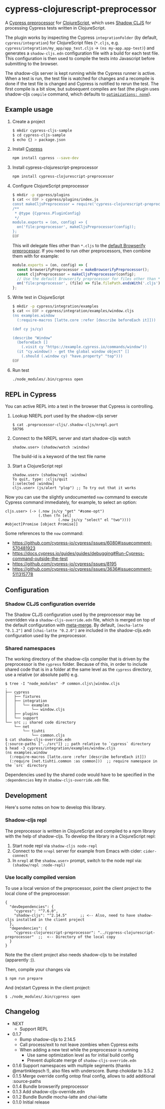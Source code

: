 # cypress-clojurescript-preprocessor

A [Cypress preprocessor](https://docs.cypress.io/api/plugins/preprocessors-api.html) for [ClojureScript](https://clojurescript.org/), which uses [Shadow CLJS](https://github.com/thheller/shadow-cljs) for processing Cypress tests written in ClojureScript.

The plugin works by inspecting the Cypress `integrationFolder` (by default, `cypress/integration`) for ClojureScript files (`*.cljs`, e.g. `cypress/integration/my_app/app_test.cljs` -> `(ns my-app.app-test)`) and generates a `shadow-cljs.edn` configuration file with a build for each test file. This configuration is then used to compile the tests into Javascript before submitting to the browser.

The shadow-cljs server is kept running while the Cypress runner is active. When a test is run, the test file is watched for changes and a recompile is done if the test file is changed and Cypress is notified to rerun the test. The first compile is a bit slow, but subsequent compiles are fast (the plugin uses shadow-cljs `compile` command, which defaults to [`optimizations: none`](https://shadow-cljs.github.io/docs/UsersGuide.html#Optimization)).

## Example usage

1. Create a project

   ```sh
   $ mkdir cypress-cljs-sample
   $ cd cypress-cljs-sample
   $ echo {} > package.json
   ```

2. Install [Cypress](https://docs.cypress.io/guides/getting-started/installing-cypress.html#Installing)

   ```sh
   npm install cypress --save-dev
   ```

3. Install cypress-clojurescript-preprocessor

   ```sh
   npm install cypress-clojurescript-preprocessor
   ```

4. Configure ClojureScript preprocessor

   ```sh
   $ mkdir -p cypress/plugins
   $ cat << EOF > cypress/plugins/index.js
   const makeCljsPreprocessor = require('cypress-clojurescript-preprocessor');
   /**
    * @type {Cypress.PluginConfig}
    */
   module.exports = (on, config) => {
     on('file:preprocessor', makeCljsPreprocessor(config));
   };
   EOF
   ```

   This will delegate files other than `*.cljs` to the [default Browserify preprocessor](https://docs.cypress.io/api/plugins/preprocessors-api.html#Defaults). If you need to run other preprocessors, then combine them with for example:

   ```js
   module.exports = (on, config) => {
     const browserifyPreprocessor = makeBrowserifyPreprocessor();
     const cljsPreprocessor = makeCljsPreprocessor(config);
     // Use the default Browserify preprocessor for files other than *.cljs
     on('file:preprocessor', (file) => file.filePath.endsWith('.cljs') ? cljsPreprocessor(file) : browserifyPreprocessor(file));
   };
   ```
5. Write test in ClojureScript

   ```sh
   $ mkdir -p cypress/integration/examples
   $ cat << EOF > cypress/integration/examples/window.cljs
   (ns examples.window
     (:require-macros [latte.core :refer [describe beforeEach it]]))

   (def cy js/cy)

   (describe "Window"
     (beforeEach []
       (.visit cy "https://example.cypress.io/commands/window"))
     (it "cy.window() - get the global window object" []
       (.should (.window cy) "have.property" "top")))
   EOF
   ```
6. Run test

   ```sh
   ./node_modules/.bin/cypress open
   ```

## REPL in Cypress

You can active REPL into a test in the browser that Cypress is controlling.

1. Lookup NREPL port used by the shadow-cljs server

   ```
   $ cat .preprocessor-cljs/.shadow-cljs/nrepl.port
   50796
   ```

2. Connect to the NREPL server and start shadow-cljs watch

   ```
   shadow.user> (shadow/watch :window)
   ```

   The build-id is a keyword of the test file name

3. Start a ClojureScript repl

   ```
   shadow.user> (shadow/repl :window)
   To quit, type: :cljs/quit
   [:selected :window]
   cljs.user> (js/alert "plop") ;; To try out that it works
   ```

Now you can use the slightly undocumented `now` command to execute Cypress command immediately, for example, to select an option:

```
cljs.user> (-> (.now js/cy "get" "#some-opt")
               (.then (fn [el]
                        (.now js/cy "select" el "two"))))
#object[Promise [object Promise]]
```

Some references to the `now` command:

* https://github.com/cypress-io/cypress/issues/6080#issuecomment-570481923
* https://docs.cypress.io/guides/guides/debugging#Run-Cypress-command-outside-the-test
* https://github.com/cypress-io/cypress/issues/8195
* https://github.com/cypress-io/cypress/issues/3636#issuecomment-511315778

## Configuration

### Shadow CLJS configuration override

The Shadow CLJS configuration used by the preprocessor may be overridden via a `shadow-cljs-override.edn` file, which is merged on top of the default configuration with [meta-merge](https://github.com/weavejester/meta-merge). By default, `[mocha-latte "0.1.2"]` and `[chai-latte "0.2.0"]` are included in the shadow-cljs.edn configuration used by the preprocessor.

### Shared namespaces

The working directory of the shadow-cljs compiler that is driven by the preprocessor is the `cypress` folder. Because of this, in order to include shared code that is in a folder at the same level as the `cypress` directory, use a relative (or absolute path) e.g.

```
$ tree -I "node_modules" -P common.cljs\|window.cljs
.
├── cypress
│   ├── fixtures
│   ├── integration
│   │   └── examples
│   │       └── window.cljs
│   ├── plugins
│   └── support
└── src ;; shared code directory
    └── net
        └── tiuhti
            └── common.cljs
$ cat shadow-cljs-override.edn
{:source-paths ["../src"]} ;; path relative to `cypress` directory
$ head -3 cypress/integration/examples/window.cljs
(ns examples.window
  (:require-macros [latte.core :refer [describe beforeEach it]])
  (:require [net.tiuhti.common :as common]))  ;; require namespace in the `src` directory
```

Dependencies used by the shared code would have to be specified in the `:dependencies` key in `shadow-cljs-override.edn` file.

## Development

Here's some notes on how to develop this library.

### Shadow-cljs repl

The preprocessor is written in ClojureScript and compiled to a npm library with the help of shadow-cljs. To develop the library in a ClojureScript repl:

1. Start node repl via `shadow-cljs node-repl`
2. Connect to the `nrepl` server for example from Emacs with cider: `cider-connect`
3. In `nrepl` at the `shadow.user>` prompt, switch to the node repl via: ` (shadow/repl :node-repl)`

### Use locally compiled version

To use a local version of the preprocessor, point the client project to the local clone of the preprocessor:

```0% cat package.json
{
  "devDependencies": {
    "cypress": "^7.6.0",
    "shadow-cljs": "^2.14.5"      ;; <-- Also, need to have shadow-cljs installed in the client project
  },
  "dependencies": {
    "cypress-clojurescript-preprocessor": "../cypress-clojurescript-preprocessor"  ;;  <-- Directory of the local copy
  }
}
```

Note the the client project also needs shadow-cljs to be installed (apparently :)).

Then, compile your changes via

```
$ npm run prepare
```

And (re)start Cypress in the client project:

```
$ ./node_modules/.bin/cypress open
```

## Changelog

* NEXT
  * Support REPL
* 0.1.7
  * Bump shadow-cljs to 2.14.5
  * Call process/exit to not leave zombies when Cypress exits
  * When adding a new test while the preprocessor is running
    * Use same optimization level as for initial build config
    * Prevent duplicate merge of `shadow-cljs-override.edn`
* 0.1.6 Support namespaces with multiple segments (thanks @martinklepsch !), also files with underscore. Bump chokidar to 3.5.2
* 0.1.5 Merge override config ontop final config, allows to add additional :source-paths
* 0.1.4 Bundle browserify preprocessor
* 0.1.3 Add shadow-cljs-override.edn
* 0.1.2 Bundle Bundle mocha-latte and chai-latte
* 0.1.0 Initial release
